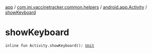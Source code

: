 [app](../../index.md) / [com.jnj.vaccinetracker.common.helpers](../index.md) / [android.app.Activity](index.md) / [showKeyboard](./show-keyboard.md)

# showKeyboard

`inline fun Activity.showKeyboard(): `[`Unit`](https://kotlinlang.org/api/latest/jvm/stdlib/kotlin/-unit/index.html)